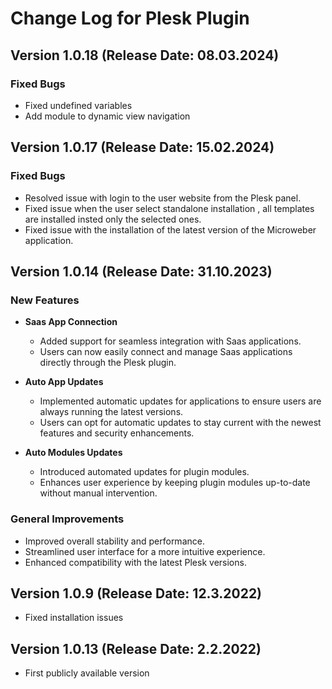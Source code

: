 # Change Log for Plesk Plugin


## Version 1.0.18 (Release Date: 08.03.2024)

### Fixed Bugs
- Fixed undefined variables
- Add module to dynamic view navigation



## Version 1.0.17 (Release Date: 15.02.2024)

### Fixed Bugs
- Resolved issue with login to the user website from the Plesk panel.
- Fixed issue when the user select standalone installation , all templates are installed insted only the selected ones.
- Fixed issue with the installation of the latest version of the Microweber application.



## Version 1.0.14 (Release Date: 31.10.2023)



### New Features

- **Saas App Connection**
  - Added support for seamless integration with Saas applications.
  - Users can now easily connect and manage Saas applications directly through the Plesk plugin.

- **Auto App Updates**
  - Implemented automatic updates for applications to ensure users are always running the latest versions.
  - Users can opt for automatic updates to stay current with the newest features and security enhancements.

- **Auto Modules Updates**
  - Introduced automated updates for plugin modules.
  - Enhances user experience by keeping plugin modules up-to-date without manual intervention.

### General Improvements

- Improved overall stability and performance.
- Streamlined user interface for a more intuitive experience.
- Enhanced compatibility with the latest Plesk versions.


## Version 1.0.9 (Release Date: 12.3.2022)

* Fixed installation issues


## Version 1.0.13 (Release Date: 2.2.2022)

* First publicly available version
